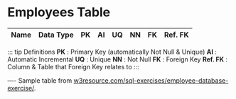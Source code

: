 # Employees Table

| Name | Data Type | PK | AI | UQ | NN | FK | Ref. FK |
|-|-|-|-|-|-|-|-|


::: tip Definitions
**PK** : Primary Key (automatically Not Null & Unique)
**AI** : Automatic Incremental 
**UQ** : Unique
**NN** : Not Null
**FK** : Foreign Key
**Ref. FK** : Column & Table that Foreign Key relates to
:::

—-
Sample table from [w3resource.com/sql-exercises/employee-database-exercise/](https://www.w3resource.com/sql-exercises/employee-database-exercise/index.php).